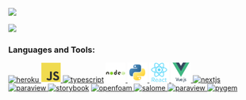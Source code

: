 <p align="left">

<a href="https://github.com/anuraghazra/github-readme-stats">
  <img  src="https://github-readme-stats.vercel.app/api?username=matsubaraDaisuke&count_private=true&show_icons=true" />
</a>
</p>
<p align="left">
<a href="https://github.com/anuraghazra/github-readme-stats">
  <img  src="https://github-readme-stats.vercel.app/api/top-langs/?username=matsubaraDaisuke" />
</a>
</p>
<p align="left">

</p>

<h3 align="left">Languages and Tools:</h3>
<p align="left">
<a href="https://heroku.com" target="_blank"> <img src="https://www.vectorlogo.zone/logos/heroku/heroku-icon.svg" alt="heroku" width="40" height="40"/> </a>
<a href="https://developer.mozilla.org/en-US/docs/Web/JavaScript" target="_blank"> <img src="https://raw.githubusercontent.com/devicons/devicon/master/icons/javascript/javascript-original.svg" alt="javascript" width="40" height="40"/> </a>
<a href="https://www.typescriptlang.org" target="_blank">
<img src="https://www.typescriptlang.org/favicon.ico"  alt="typescript" width="40" height="40"/></a>
<a href="https://nodejs.org" target="_blank"> <img src="https://raw.githubusercontent.com/devicons/devicon/master/icons/nodejs/nodejs-original-wordmark.svg" alt="nodejs" width="40" height="40"/> </a>
<a href="https://www.python.org" target="_blank"> <img src="https://raw.githubusercontent.com/devicons/devicon/master/icons/python/python-original.svg" alt="python" width="40" height="40"/> </a>
<a href="https://reactjs.org/" target="_blank"> <img src="https://raw.githubusercontent.com/devicons/devicon/master/icons/react/react-original-wordmark.svg" alt="react" width="40" height="40"/> </a>
<a href="https://vuejs.org/" target="_blank"> <img src="https://raw.githubusercontent.com/devicons/devicon/master/icons/vuejs/vuejs-original-wordmark.svg" alt="vuejs" width="40" height="40"/> </a>
<a href="https://nextjs.org/" target="_blank"> <img src="https://cdn.worldvectorlogo.com/logos/nextjs-3.svg" alt="nextjs" width="40" height="40"/> </a>
 </a>
 <a href="https://strapi.io" target="_blank"> <img src="https://strapi.io/assets/favicon-32x32.png" alt="paraview" width="40" height="40"/> </a>
 </a>
 <a href="https://storybook.js.org" target="_blank"> <img src="https://github.com/storybookjs/brand/blob/main/icon/icon-storybook-default.svg" alt="storybook" width="40" height="40"/></a>
 </a>
<a href="https://www.openfoam.com" target="_blank"> <img src="https://www.openfoam.com/themes/bs4esi/favicons/apple-touch-icon.png" alt="openfoam" width="40" height="40"/> </a>
 </a>
<a href="https://www.salome-platform.org" target="_blank"> <img src="https://www.salome-platform.org/wp-content/uploads/2022/01/S_color_alpha.ico" alt="salome" width="40" height="40"/> </a>
 </a>
<a href="https://www.paraview.org" target="_blank"> <img src="https://www.paraview.org/wp-content/uploads/2016/01/cropped-ParaView_Mark-270x270.png" alt="paraview" width="40" height="40"/> </a>
 </a>
<a href="https://mathlab.github.io/PyGeM/index.html" target="_blank"> <img src="https://mathlab.github.io/PyGeM/_images/logo_PyGeM.png" alt="pygem" width="40" height="40"/> </a>
 </a>
 </a>



